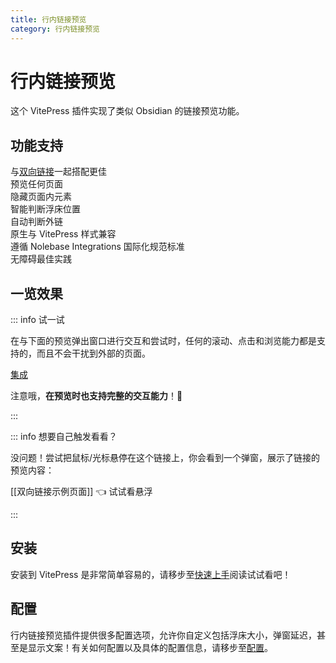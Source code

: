 ```yaml
---
title: 行内链接预览
category: 行内链接预览
---
```


<script setup>
import packageJSON from '~/packages/vitepress-plugin-inline-link-preview/package.json'
import { PopupIframe } from '@nolebase/vitepress-plugin-inline-link-preview/client'
</script>

# 行内链接预览 <Badge type="tip" :text="`v${packageJSON.version}`" />

这个 VitePress 插件实现了类似 Obsidian 的链接预览功能。

## 功能支持

<div grid="~ cols-[auto_1fr] gap-1" items-start my-1>
  <div h=[1rem]><div i-icon-park-outline:check-one text="green-600" /></div>
  <span>与<a href="/pages/zh-CN/integrations/markdown-it-bi-directional-links/">双向链接</a>一起搭配更佳</span>
  <div h=[1rem]><div i-icon-park-outline:check-one text="green-600" /></div>
  <span>预览任何页面</span>
  <div h=[1rem]><div i-icon-park-outline:check-one text="green-600" /></div>
  <span>隐藏页面内元素</span>
  <div h=[1rem]><div i-icon-park-outline:check-one text="green-600" /></div>
  <span>智能判断浮床位置</span>
  <div h=[1rem]><div i-icon-park-outline:check-one text="green-600" /></div>
  <span>自动判断外链</span>
  <div h=[1rem]><div i-icon-park-outline:check-one text="green-600" /></div>
  <span>原生与 VitePress 样式兼容</span>
  <div h=[1rem]><div i-icon-park-outline:check-one text="green-600" /></div>
  <span>遵循 Nolebase Integrations 国际化规范标准</span>
  <div h=[1rem]><div i-icon-park-outline:check-one text="green-600" /></div>
  <span>无障碍最佳实践</span>
</div>

## 一览效果

::: info 试一试

在与下面的预览弹出窗口进行交互和尝试时，任何的滚动、点击和浏览能力都是支持的，而且不会干扰到外部的页面。

<div relative h-full min-h="[440px] <sm:[480px]" w-full max-w="[640px] <sm:100%">
  <a href="/pages/zh-CN/integrations/">集成</a>
  <div
    flex="~ col"
    absolute z-1 m-0 overflow-hidden rounded-lg p-0
    top="[30px] <sm:[60px]" left-0
    w-full max-w="[100vw]"
    h="[400px]" max-h="[440px]"
    shadow="2xl" border="1 solid $vp-c-divider"
  >
    <PopupIframe href="/pages/zh-CN/integrations/" />
  </div>
</div>

注意哦，**在预览时也支持完整的交互能力**！🤗

:::

::: info 想要自己触发看看？

没问题！尝试把鼠标/光标悬停在这个链接上，你会看到一个弹窗，展示了链接的预览内容：

[[双向链接示例页面]] 👈 试试看悬浮

:::

## 安装

安装到 VitePress 是非常简单容易的，请移步至[快速上手](./getting-started)阅读试试看吧！

## 配置

行内链接预览插件提供很多配置选项，允许你自定义包括浮床大小，弹窗延迟，甚至是显示文案！有关如何配置以及具体的配置信息，请移步至[配置](./configuration)。
